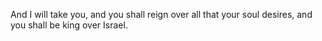 And I will take you, and you shall reign over all that your soul desires, and you shall be king over Israel.
